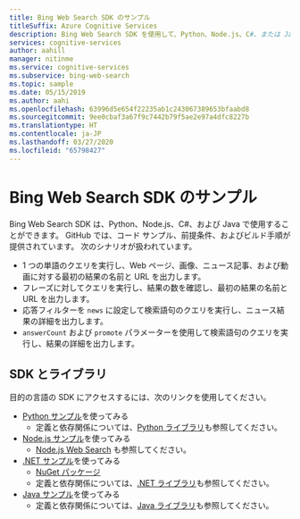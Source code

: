 ```yaml
---
title: Bing Web Search SDK のサンプル
titleSuffix: Azure Cognitive Services
description: Bing Web Search SDK を使用して、Python、Node.js、C#、または Java アプリケーションに検索機能を追加します。
services: cognitive-services
author: aahill
manager: nitinme
ms.service: cognitive-services
ms.subservice: bing-web-search
ms.topic: sample
ms.date: 05/15/2019
ms.author: aahi
ms.openlocfilehash: 63996d5e654f22235ab1c243067389653bfaabd8
ms.sourcegitcommit: 9ee0cbaf3a67f9c7442b79f5ae2e97a4dfc8227b
ms.translationtype: HT
ms.contentlocale: ja-JP
ms.lasthandoff: 03/27/2020
ms.locfileid: "65798427"
---
```

# <a name="bing-web-search-sdk-samples"></a>Bing Web Search SDK のサンプル

Bing Web Search SDK は、Python、Node.js、C#、および Java で使用することができます。 GitHub では、コード サンプル、前提条件、およびビルド手順が提供されています。 次のシナリオが扱われています。

* 1 つの単語のクエリを実行し、Web ページ、画像、ニュース記事、および動画に対する最初の結果の名前と URL を出力します。
* フレーズに対してクエリを実行し、結果の数を確認し、最初の結果の名前と URL を出力します。
* 応答フィルターを `news` に設定して検索語句のクエリを実行し、ニュース結果の詳細を出力します。
* `answerCount` および `promote` パラメーターを使用して検索語句のクエリを実行し、結果の詳細を出力します。

## <a name="sdks-and-libraries"></a>SDK とライブラリ

目的の言語の SDK にアクセスするには、次のリンクを使用してください。

* [Python サンプル](https://github.com/Azure-Samples/cognitive-services-python-sdk-samples)を使ってみる
  * 定義と依存関係については、[Python ライブラリ](https://github.com/Azure/azure-sdk-for-python/tree/master/azure-cognitiveservices-search-websearch)も参照してください。
* [Node.js サンプル](https://github.com/Azure-Samples/cognitive-services-node-sdk-samples)を使ってみる
  * [Node.js Web Search](https://github.com/Azure/azure-sdk-for-node/tree/master/lib/services/cognitiveServicesWebSearch) も参照してください。
* [.NET サンプル](https://github.com/Azure-Samples/cognitive-services-dotnet-sdk-samples/tree/master/BingSearchv7)を使ってみる
  * [NuGet パッケージ](https://www.nuget.org/packages/Microsoft.Azure.CognitiveServices.Search.WebSearch/1.2.0)
  * 定義と依存関係については、[.NET ライブラリ](https://github.com/Azure/azure-sdk-for-net/tree/psSdkJson6/src/SDKs/CognitiveServices/dataPlane/Search/BingWebSearch)も参照してください。
* [Java サンプル](https://github.com/Azure-Samples/cognitive-services-java-sdk-samples)を使ってみる
  * 定義と依存関係については、[Java ライブラリ](https://github.com/Azure-Samples/cognitive-services-java-sdk-samples/tree/master/Search/BingWebSearch)も参照してください。
